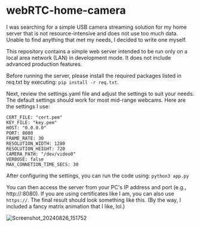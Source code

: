 # webRTC-home-camera
I was searching for a simple USB camera streaming solution for my home server that is not resource-intensive and does not use too much data. Unable to find anything that met my needs, I decided to write one myself.

This repository contains a simple web server intended to be run only on a local area network (LAN) in development mode. It does not include advanced production features.

Before running the server, please install the required packages listed in req.txt by executing:
`pip install -r req.txt`.

Next, review the settings.yaml file and adjust the settings to suit your needs. The default settings should work for most mid-range webcams. Here are the settings I use:

```
CERT_FILE: "cert.pem"
KEY_FILE: "key.pem"
HOST: "0.0.0.0"
PORT: 8080
FRAME_RATE: 30
RESOLUTION_WIDTH: 1280
RESOLUTION_HEIGHT: 720
CAMERA_PATH: "/dev/video0"
VERBOSE: false
MAX_CONNETION_TIME_SECS: 30
```
After configuring the settings, you can run the code using:
```python3 app.py```

You can then access the server from your PC's IP address and port (e.g., http://<your-ip>:8080). If you are using certificates like I am, you can also use `https://`.
The final result should look something like this. (By the way, I included a fancy matrix animation that I like, lol.)

![Screenshot_20240826_151752](https://github.com/user-attachments/assets/0e9dd717-11a3-4a4a-84ef-876df0e31e4a)
